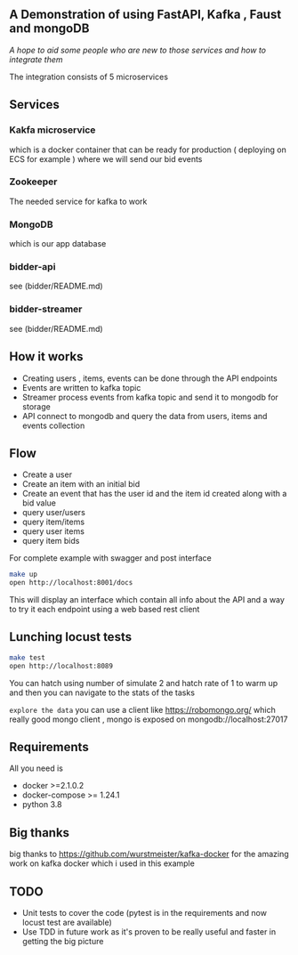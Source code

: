 ## A Demonstration of using FastAPI, Kafka , Faust and mongoDB
*A hope to aid some people who are new to those services and how to integrate them*

The integration consists of 5 microservices 


## Services
### Kakfa microservice 
which is a docker container that can be ready for production ( deploying on ECS for example ) where we will send our bid events

### Zookeeper
The needed service for kafka to work

### MongoDB
which is our app database

### bidder-api
see (bidder/README.md)

### bidder-streamer
see (bidder/README.md)


## How it works
- Creating users , items, events can be done through the API endpoints 
- Events are written to kafka topic
- Streamer process events from kafka topic and send it to mongodb for storage
- API connect to mongodb and query the data from users, items and events collection


## Flow
- Create a user 
- Create an item with an initial bid
- Create an event that has the user id and the item id created along with a bid value
- query user/users
- query item/items
- query user items
- query item bids

For complete example with swagger and post interface 

```bash
make up 
open http://localhost:8001/docs
```
This will display an interface which contain all info about the API and a way to try it each endpoint using a web based rest client


## Lunching locust tests
```bash
make test
open http://localhost:8089
```
You can hatch using number of simulate 2 and hatch rate of 1 to warm up
and then you can navigate to the stats of the tasks

`explore the data` you can use a client like https://robomongo.org/ which really good mongo client , mongo is exposed on mongodb://localhost:27017


## Requirements
All you need is 

- docker >=2.1.0.2
- docker-compose >= 1.24.1
- python 3.8

## Big thanks 
big thanks to https://github.com/wurstmeister/kafka-docker for the amazing work on kafka docker which i used in this example

## TODO 
- Unit tests to cover the code (pytest is in the requirements and now locust test are available)
- Use TDD in future work as it's proven to be really useful and faster in getting the big picture